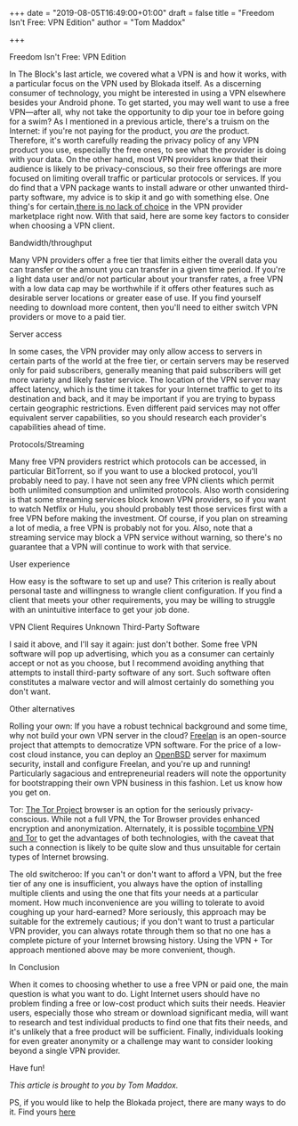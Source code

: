 +++
date = "2019-08-05T16:49:00+01:00"
draft = false
title = "Freedom Isn't Free: VPN Edition"
author = "Tom Maddox"

+++

Freedom Isn't Free: VPN Edition

In The Block's last article, we covered what a VPN is and how it works, with a particular focus on the VPN used by Blokada itself. As a discerning consumer of technology, you might be interested in using a VPN elsewhere besides your Android phone. To get started, you may well want to use a free VPN—after all, why not take the opportunity to dip your toe in before going for a swim? As I mentioned in a previous article, there's a truism on the Internet: if you're not paying for the product, you _are_ the product. Therefore, it's worth carefully reading the privacy policy of any VPN product you use, especially the free ones, to see what the provider is doing with your data. On the other hand, most VPN providers know that their audience is likely to be privacy-conscious, so their free offerings are more focused on limiting overall traffic or particular protocols or services. If you do find that a VPN package wants to install adware or other unwanted third-party software, my advice is to skip it and go with something else. One thing's for certain,[there is no lack of choice](https://duckduckgo.com/?q=free+vpn+software) in the VPN provider marketplace right now. With that said, here are some key factors to consider when choosing a VPN client.

Bandwidth/throughput

Many VPN providers offer a free tier that limits either the overall data you can transfer or the amount you can transfer in a given time period. If you're a light data user and/or not particular about your transfer rates, a free VPN with a low data cap may be worthwhile if it offers other features such as desirable server locations or greater ease of use. If you find yourself needing to download more content, then you'll need to either switch VPN providers or move to a paid tier.

Server access

In some cases, the VPN provider may only allow access to servers in certain parts of the world at the free tier, or certain servers may be reserved only for paid subscribers, generally meaning that paid subscribers will get more variety and likely faster service. The location of the VPN server may affect latency, which is the time it takes for your Internet traffic to get to its destination and back, and it may be important if you are trying to bypass certain geographic restrictions. Even different paid services may not offer equivalent server capabilities, so you should research each provider's capabilities ahead of time.

Protocols/Streaming

Many free VPN providers restrict which protocols can be accessed, in particular BitTorrent, so if you want to use a blocked protocol, you'll probably need to pay. I have not seen any free VPN clients which permit both unlimited consumption and unlimited protocols. Also worth considering is that some streaming services block known VPN providers, so if you want to watch Netflix or Hulu, you should probably test those services first with a free VPN before making the investment. Of course, if you plan on streaming a lot of media, a free VPN is probably not for you. Also, note that a streaming service may block a VPN service without warning, so there's no guarantee that a VPN will continue to work with that service.

User experience

How easy is the software to set up and use? This criterion is really about personal taste and willingness to wrangle client configuration. If you find a client that meets your other requirements, you may be willing to struggle with an unintuitive interface to get your job done.

VPN Client Requires Unknown Third-Party Software

I said it above, and I'll say it again: just don't bother. Some free VPN software will pop up advertising, which you as a consumer can certainly accept or not as you choose, but I recommend avoiding anything that attempts to install third-party software of any sort. Such software often constitutes a malware vector and will almost certainly do something you don't want.

Other alternatives

Rolling your own: If you have a robust technical background and some time, why not build your own VPN server in the cloud? [Freelan](https://www.freelan.org/) is an open-source project that attempts to democratize VPN software. For the price of a low-cost cloud instance, you can deploy an [OpenBSD](https://www.openbsd.org/) server for maximum security, install and configure Freelan, and you're up and running! Particularly sagacious and entrepreneurial readers will note the opportunity for bootstrapping their own VPN business in this fashion. Let us know how you get on.

Tor: [The Tor Project](https://www.torproject.org/) browser is an option for the seriously privacy-conscious. While not a full VPN, the Tor Browser provides enhanced encryption and anonymization. Alternately, it is possible to[combine VPN and Tor](https://proprivacy.com/guides/using-vpn-tor-together) to get the advantages of both technologies, with the caveat that such a connection is likely to be quite slow and thus unsuitable for certain types of Internet browsing.

The old switcheroo: If you can't or don't want to afford a VPN, but the free tier of any one is insufficient, you always have the option of installing multiple clients and using the one that fits your needs at a particular moment. How much inconvenience are you willing to tolerate to avoid coughing up your hard-earned? More seriously, this approach may be suitable for the extremely cautious; if you don't want to trust a particular VPN provider, you can always rotate through them so that no one has a complete picture of your Internet browsing history. Using the VPN + Tor approach mentioned above may be more convenient, though.

In Conclusion

When it comes to choosing whether to use a free VPN or paid one, the main question is what you want to do. Light Internet users should have no problem finding a free or low-cost product which suits their needs. Heavier users, especially those who stream or download significant media, will want to research and test individual products to find one that fits their needs, and it's unlikely that a free product will be sufficient. Finally, individuals looking for even greater anonymity or a challenge may want to consider looking beyond a single VPN provider.

Have fun!

*This article is brought to you by Tom Maddox.*

PS, if you would like to help the Blokada project, there are many ways to do it. Find yours [here](https://blokada.org/api/v4/canonical/strings/contribute.html)
